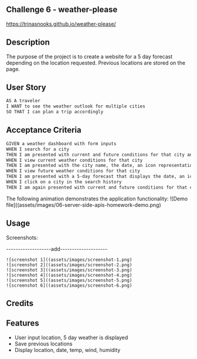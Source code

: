 ## Challenge 6  - weather-please

https://trinasnooks.github.io/weather-please/

## Description

The purpose of the project is to create a website for a 5 day forecast depending on the location requested.  Previous locations are stored on the page. 

## User Story

```md
AS A traveler
I WANT to see the weather outlook for multiple cities
SO THAT I can plan a trip accordingly
```

## Acceptance Criteria

```md
GIVEN a weather dashboard with form inputs
WHEN I search for a city
THEN I am presented with current and future conditions for that city and that city is added to the search history
WHEN I view current weather conditions for that city
THEN I am presented with the city name, the date, an icon representation of weather conditions, the temperature, the humidity, and the the wind speed
WHEN I view future weather conditions for that city
THEN I am presented with a 5-day forecast that displays the date, an icon representation of weather conditions, the temperature, the wind speed, and the humidity
WHEN I click on a city in the search history
THEN I am again presented with current and future conditions for that city
```

The following animation demonstrates the application functionality:
![Demo file]((assets/images/06-server-side-apis-homework-demo.png)




## Usage

Screenshots:

-------------------add--------------------

    ![screenshot 1]((assets/images/screenshot-1.png)
    ![screenshot 2]((assets/images/screenshot-2.png)
    ![screenshot 3]((assets/images/screenshot-3.png)
    ![screenshot 4]((assets/images/screenshot-4.png)
    ![screenshot 5]((assets/images/screenshot-5.png)
    ![screenshot 6]((assets/images/screenshot-6.png)

## Credits

## Features
- User input location, 5 day weather is displayed
- Save previous locations
- Display location, date, temp, wind, humidity
